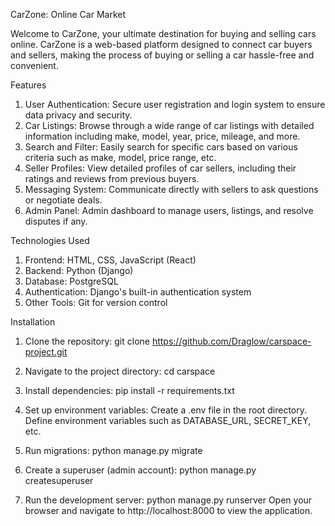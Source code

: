 CarZone: Online Car Market

  Welcome to CarZone, your ultimate destination for buying and selling cars online.
  CarZone is a web-based platform designed to connect car buyers and sellers, 
  making the process of buying or selling a car hassle-free and convenient.

Features
1. User Authentication: Secure user registration and login system to ensure data privacy and security.
2. Car Listings: Browse through a wide range of car listings with detailed information including make, model, year, price, mileage, and more.
3. Search and Filter: Easily search for specific cars based on various criteria such as make, model, price range, etc.
4. Seller Profiles: View detailed profiles of car sellers, including their ratings and reviews from previous buyers.
5. Messaging System: Communicate directly with sellers to ask questions or negotiate deals.
6. Admin Panel: Admin dashboard to manage users, listings, and resolve disputes if any.

Technologies Used
1. Frontend: HTML, CSS, JavaScript (React)
2. Backend: Python (Django)
3. Database: PostgreSQL
4. Authentication: Django's built-in authentication system
5. Other Tools: Git for version control

Installation
1. Clone the repository:
 git clone https://github.com/Draglow/carspace-project.git
 
2. Navigate to the project directory:
 cd carspace

3. Install dependencies:
 pip install -r requirements.txt
 
4. Set up environment variables:
  Create a .env file in the root directory.
  Define environment variables such as DATABASE_URL, SECRET_KEY, etc.

6. Run migrations:
  python manage.py migrate
  
7. Create a superuser (admin account):
 python manage.py createsuperuser

8. Run the development server:
  python manage.py runserver
  Open your browser and navigate to http://localhost:8000 to view the application.
